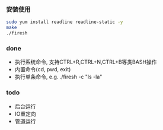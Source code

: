 ### 安装使用
```bash
sudo yum install readline readline-static -y
make
./firesh
```

### done
* 执行系统命令, 支持CTRL+R,CTRL+N,CTRL+B等类BASH操作
* 内置命令(cd, pwd, exit)
* 执行单条命令, e.g. ./firesh -c "ls -la"

### todo
* 后台运行
* IO重定向
* 管道运行

